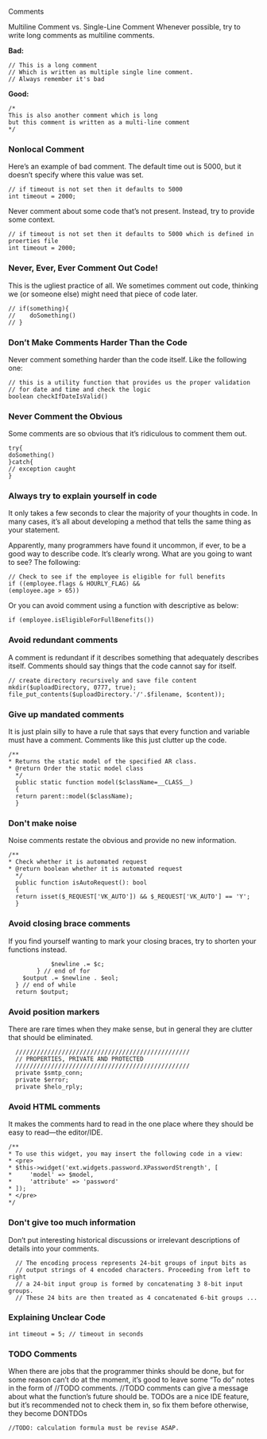 Comments

Multiline Comment vs. Single-Line Comment
Whenever possible, try to write long comments as multiline comments.

**Bad:**
```
// This is a long comment
// Which is written as multiple single line comment.
// Always remember it's bad
```

**Good:**
```
/*
This is also another comment which is long
but this comment is written as a multi-line comment
*/
```

### Nonlocal Comment
Here’s an example of bad comment. The default time out is 5000, but it doesn’t specify where this value was set.
```
// if timeout is not set then it defaults to 5000
int timeout = 2000;
```

Never comment about some code that’s not present. Instead, try to provide some context.
```
// if timeout is not set then it defaults to 5000 which is defined in proerties file
int timeout = 2000;
```

### Never, Ever, Ever Comment Out Code!
This is the ugliest practice of all. We sometimes comment out code, thinking we (or someone else) might need that piece of code later.
```
// if(something){
//    doSomething()
// }
```

### Don’t Make Comments Harder Than the Code
Never comment something harder than the code itself. Like the following one:
```
// this is a utility function that provides us the proper validation
// for date and time and check the logic
boolean checkIfDateIsValid()
```

### Never Comment the Obvious
Some comments are so obvious that it’s ridiculous to comment them out.
```
try{
doSomething()
}catch{
// exception caught
}
```


### Always try to explain yourself in code
It only takes a few seconds to clear the majority of your thoughts in code.
In many cases, it’s all about developing a method that tells the same thing as your statement.

Apparently, many programmers have found it uncommon, if ever, to be a good way to describe code. It’s clearly wrong. What are you going to want to see? The following:
```
// Check to see if the employee is eligible for full benefits
if ((employee.flags & HOURLY_FLAG) &&
(employee.age > 65))
```
Or you can avoid comment using a function with descriptive as below:
```
if (employee.isEligibleForFullBenefits())
```

### Avoid redundant comments
A comment is redundant if it describes something that adequately describes itself. Comments should say things that the code cannot say for itself.
```
// create directory recursively and save file content
mkdir($uploadDirectory, 0777, true);  
file_put_contents($uploadDirectory.'/'.$filename, $content));
```

### Give up mandated comments
It is just plain silly to have a rule that says that every function and variable must have a comment. Comments like this just clutter up the code.
```
/**
* Returns the static model of the specified AR class.
* @return Order the static model class
  */
  public static function model($className=__CLASS__)
  {
  return parent::model($className);
  }
```

### Don't make noise
  Noise comments restate the obvious and provide no new information. 
```  
/**
* Check whether it is automated request
* @return boolean whether it is automated request
  */
  public function isAutoRequest(): bool
  {
  return isset($_REQUEST['VK_AUTO']) && $_REQUEST['VK_AUTO'] == 'Y';
  }
```

### Avoid closing brace comments
  If you find yourself wanting to mark your closing braces, try to shorten your functions instead.
```  
            $newline .= $c;
        } // end of for
    $output .= $newline . $eol;
  } // end of while
  return $output;
  ```

### Avoid position markers
  There are rare times when they make sense, but in general they are clutter that should be eliminated.
```
  /////////////////////////////////////////////////
  // PROPERTIES, PRIVATE AND PROTECTED
  /////////////////////////////////////////////////
  private $smtp_conn;
  private $error;
  private $helo_rply;
```

### Avoid HTML comments
  It makes the comments hard to read in the one place where they should be easy to read—the editor/IDE.
```
/**
* To use this widget, you may insert the following code in a view:
* <pre>
* $this->widget('ext.widgets.password.XPasswordStrength', [
*     'model' => $model,
*     'attribute' => 'password'
* ]);
* </pre>
*/
```

### Don't give too much information
  Don’t put interesting historical discussions or irrelevant descriptions of details into your comments.
```
  // The encoding process represents 24-bit groups of input bits as
  // output strings of 4 encoded characters. Proceeding from left to right
  // a 24-bit input group is formed by concatenating 3 8-bit input groups.
  // These 24 bits are then treated as 4 concatenated 6-bit groups ...
```  

### Explaining Unclear Code
```
int timeout = 5; // timeout in seconds
```

### TODO Comments
When there are jobs that the programmer thinks should be done, but for some reason can’t do at the moment, it’s good to leave some “To do” notes in the form of //TODO comments. //TODO comments can give a message about what the function’s future should be.
TODOs are a nice IDE feature, but it’s recommended not to check them in, so fix them before
otherwise, they become DONTDOs

```
//TODO: calculation formula must be revise ASAP.
```
